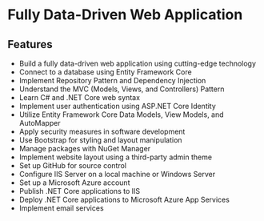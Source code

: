 # Fully Data-Driven Web Application

## Features

- Build a fully data-driven web application using cutting-edge technology
- Connect to a database using Entity Framework Core
- Implement Repository Pattern and Dependency Injection
- Understand the MVC (Models, Views, and Controllers) Pattern
- Learn C# and .NET Core web syntax
- Implement user authentication using ASP.NET Core Identity
- Utilize Entity Framework Core Data Models, View Models, and AutoMapper
- Apply security measures in software development
- Use Bootstrap for styling and layout manipulation
- Manage packages with NuGet Manager
- Implement website layout using a third-party admin theme
- Set up GitHub for source control
- Configure IIS Server on a local machine or Windows Server
- Set up a Microsoft Azure account
- Publish .NET Core applications to IIS
- Deploy .NET Core applications to Microsoft Azure App Services
- Implement email services
